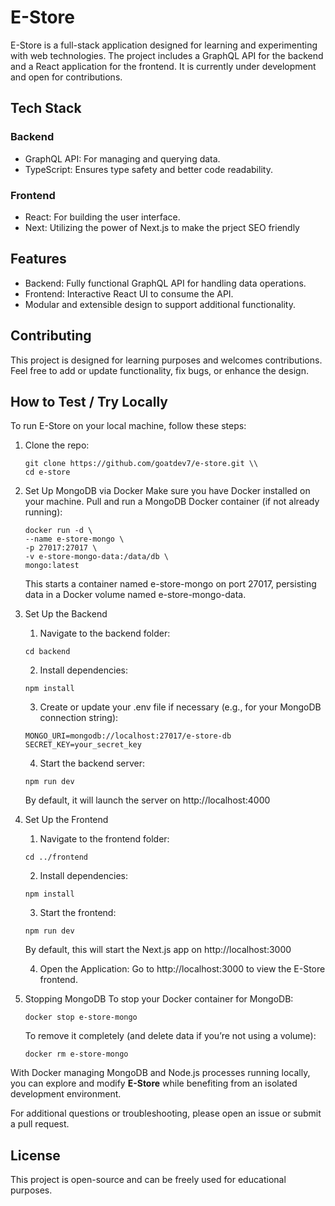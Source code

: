 # E-Store

E-Store is a full-stack application designed for learning and experimenting with web technologies. The project includes a GraphQL API for the backend and a React application for the frontend. It is currently under development and open for contributions.


## Tech Stack

### Backend
- GraphQL API: For managing and querying data.
- TypeScript: Ensures type safety and better code readability.


### Frontend
- React: For building the user interface.
- Next: Utilizing the power of Next.js to make the prject SEO friendly

## Features

- Backend: Fully functional GraphQL API for handling data operations.
- Frontend: Interactive React UI to consume the API.
- Modular and extensible design to support additional functionality.

## Contributing

This project is designed for learning purposes and welcomes contributions. Feel free to add or update functionality, fix bugs, or enhance the design.

## How to Test / Try Locally
To run E-Store on your local machine, follow these steps:
1. Clone the repo:
    ```
    git clone https://github.com/goatdev7/e-store.git \\
    cd e-store
    ```

2. Set Up MongoDB via Docker
    Make sure you have Docker installed on your machine.
    Pull and run a MongoDB Docker container (if not already running):
    ```
    docker run -d \
    --name e-store-mongo \
    -p 27017:27017 \
    -v e-store-mongo-data:/data/db \
    mongo:latest
    ```
    This starts a container named e-store-mongo on port 27017, persisting data in a Docker volume named e-store-mongo-data.

3. Set Up the Backend
    1. Navigate to the backend folder:
    ```
    cd backend
    ```

    2. Install dependencies:
    ```
    npm install
    ```

    3. Create or update your .env file if necessary (e.g., for your MongoDB connection string):
    ```
    MONGO_URI=mongodb://localhost:27017/e-store-db
    SECRET_KEY=your_secret_key
    ```

    4. Start the backend server:
    ```
    npm run dev
    ```

    By default, it will launch the server on http://localhost:4000

3. Set Up the Frontend
    1. Navigate to the frontend folder:
    ```
    cd ../frontend
    ```

    2. Install dependencies:
    ```
    npm install
    ```

    3. Start the frontend:
    ```
    npm run dev
    ```

    By default, this will start the Next.js app on http://localhost:3000

    4. Open the Application:
    Go to http://localhost:3000 to view the E-Store frontend.
4. Stopping MongoDB
    To stop your Docker container for MongoDB:
    ```
    docker stop e-store-mongo
    ```

    To remove it completely (and delete data if you’re not using a volume):
    ```
    docker rm e-store-mongo
    ```

With Docker managing MongoDB and Node.js processes running locally, you can explore and modify **E-Store** while benefiting from an isolated development environment. 

For additional questions or troubleshooting, please open an issue or submit a pull request.

## License

This project is open-source and can be freely used for educational purposes.